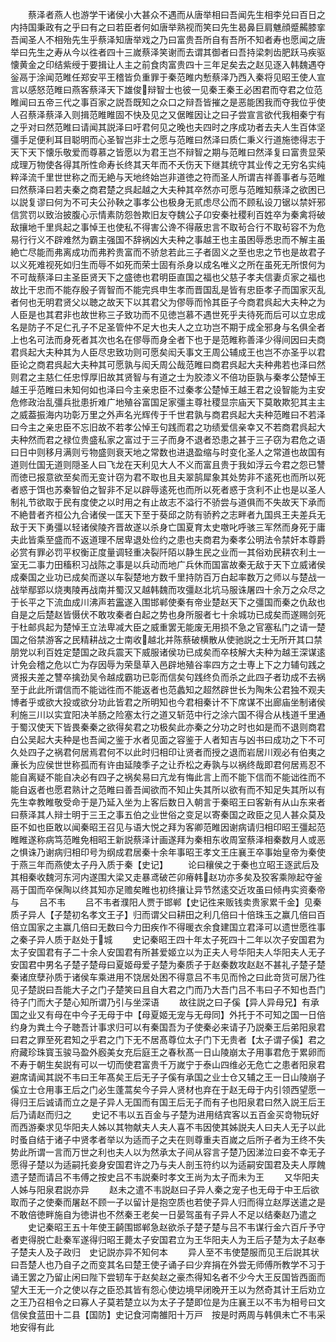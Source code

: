 <!-- { "loadSidebar": true } -->
　　蔡泽者燕人也游学干诸侯小大甚众不遇而从唐举相曰吾闻先生相李兑曰百日之内持国秉政有之乎曰有之曰若臣者何如唐举熟视而笑曰先生曷鼻巨肩魋顔蹙齃膝挛吾闻圣人不相殆先生乎蔡泽知唐举戏之乃曰富贵吾所自有吾所不知者寿也愿闻之唐举曰先生之寿从今以徃者四十三嵗蔡泽笑谢而去谓其御者曰吾持梁刺齿肥跃马疾驱懐黄金之印结紫绶于要揖让人主之前食肉富贵四十三年足矣去之赵见逐入韩魏遇夺釡鬲于涂闻范睢任郑安平王稽皆负重罪于秦范睢内慙蔡泽乃西入秦将见昭王使人宣言以感怒范睢曰燕客蔡泽天下雄俊辩智士也彼一见秦王秦王必困君而夺君之位范睢闻曰五帝三代之事百家之説吾既知之众口之辩吾皆摧之是恶能困我而夺我位乎使人召蔡泽蔡泽入则揖范睢睢固不快及见之又倨睢因让之曰子尝宣言欲代我相秦宁有之乎对曰然范睢曰请闻其説泽曰吁君何见之晚也夫四时之序成功者去夫人生百体坚彊手足便利耳目聪明而心圣智岂非士之愿与范睢曰然泽曰质仁秉义行道施徳得志于天下天下懐乐敬爱而尊慕之皆愿以为君王岂不辩智之期与范睢曰然泽复曰富贵显荣成理万物使各得其所性命寿长终其天年而不夭伤天下继其统守其业传之无穷名实纯粹泽流千里世世称之而无絶与天地终始岂非道徳之符而圣人所谓吉祥善事者与范睢曰然蔡泽曰若夫秦之商君楚之呉起越之大夫种其卒然亦可愿与范睢知蔡泽之欲困已以説复谬曰何为不可夫公孙鞅之事孝公也极身无贰虑尽公而不顾私设刀锯以禁奸邪信赏罚以致治披腹心示情素防怨咎欺旧友夺魏公子卬安秦社稷利百姓卒为秦禽将破敌攘地千里呉起之事悼王也使私不得害公谗不得蔽忠言不取茍合行不取茍容不为危易行行义不辟难然为霸主强国不辞祸凶大夫种之事越王也主虽困辱悉忠而不解主虽絶亡尽能而弗离成功而弗矜贵富而不骄怠若此三子者固义之至也忠之节也是故君子以义死难视死如归生而辱不如死而荣士固有杀身以成名唯义之所在虽死无所恨何为不可哉蔡泽曰主圣臣贤天下之盛徳也君明臣直国之福也父慈子孝夫信妻贞家之福也故比干忠而不能存殷子胥智而不能完呉申生孝而晋国乱是皆有忠臣孝子而国家灭乱者何也无明君贤父以聴之故天下以其君父为僇辱而怜其臣子今商君呉起大夫种之为人臣是也其君非也故世称三子致功而不见徳岂慕不遇世死乎夫待死而后可以立忠成名是防子不足仁孔子不足圣管仲不足大也夫人之立功岂不期于成全邪身与名俱全者上也名可法而身死者其次也名在僇辱而身全者下也于是范睢称善泽少得间因曰夫商君呉起大夫种其为人臣尽忠致功则可愿矣闳夭事文王周公辅成王也岂不亦圣乎以君臣论之商君呉起大夫种其可愿孰与闳夭周公哉范睢曰商君呉起大夫种弗若也泽曰然则君之主慈仁任忠惇厚旧故其贤智与有道之士为胶漆义不倍功臣孰与秦孝公楚悼王越王乎范睢曰未知何如也泽曰今主亲忠臣不过秦孝公楚悼王越王君之设智能为主安危修政治乱彊兵批患折难广地殖谷富国足家彊主尊社稷显宗庙天下莫敢欺犯其主主之威葢振海内功彰万里之外声名光辉传于千世君孰与商君呉起大夫种范睢曰不若泽曰今主之亲忠臣不忘旧故不若孝公悼王句践而君之功绩爱信亲幸又不若商君呉起大夫种然而君之禄位贵盛私家之富过于三子而身不退者恐患之甚于三子窃为君危之语曰日中则移月满则亏物盛则衰天地之常数也进退盈缩与时变化圣人之常道也故国有道则仕国无道则隠圣人曰飞龙在天利见大人不义而富且贵于我如浮云今君之怨已讐而徳已报意欲至矣而无变计窃为君不取也且夫翠鹄犀象其处势非不逺死也而所以死者惑于饵也苏秦智伯之智非不足以辟辱逺死也而所以死者惑于贪利不止也是以圣人制礼节欲取于民有度使之以时用之有止故志不溢行不骄尝与道俱而不失故天下承而不絶昔者齐桓公九合诸侯一匡天下至于葵邱之防有骄矜之志畔者九国呉王夫差兵无敌于天下勇彊以轻诸侯陵齐晋故遂以杀身亡国夏育太史噭叱呼骇三军然而身死于庸夫此皆乘至盛而不返道理不居卑退处俭约之患也夫商君为秦孝公明法令禁奸本尊爵必赏有罪必罚平权衡正度量调轻重决裂阡陌以静生民之业而一其俗劝民耕农利土一室无二事力田稸积习战陈之事是以兵动而地广兵休而国富故秦无敌于天下立威诸侯成秦国之业功已成矣而遂以车裂楚地方数千里持防百万白起率数万之师以与楚战一战举鄢郢以烧夷陵再战南并蜀汉又越韩魏而攻彊赵北坑马服诛屠四十余万之众尽之于长平之下流血成川沸声若靁遂入围邯郸使秦有帝业楚赵天下之彊国而秦之仇敌也自是之后楚赵皆慑伏不敢攻秦者白起之势也身所服者七十余城功已成矣而遂赐剑死于杜邮呉起为楚悼王立法卑减大臣之威重罢无能废无用损不急之官塞私门之请一楚国之俗禁游客之民精耕战之士南收越北并陈蔡破横散从使驰説之士无所开其口禁朋党以利百姓定楚国之政兵震天下威服诸侯功已成矣而卒枝解大夫种为越王深谋逺计免会稽之危以亡为存因辱为荣垦草入邑辟地殖谷率四方之士専上下之力辅句践之贤报夫差之讐卒擒劲吴令越成霸功已彰而信矣句践终负而杀之此四子者玏成不去祸至于此此所谓信而不能诎徃而不能返者也范蠡知之超然辟世长为陶朱公君独不观夫博者乎或欲大投或欲分功此皆君之所明知也今君相秦计不下席谋不出廊庙坐制诸侯利施三川以实宜阳决羊肠之险塞太行之道又斩范中行之涂六国不得合从栈道千里通于蜀汉使天下皆畏秦秦之欲得矣君之功极矣此亦秦之分功之时也如是而不退则商君白公吴起大夫种是也吾闻之鉴于水者见面之容鉴于人者知吉与凶书曰成功之下不可久处四子之祸君何居焉君何不以此时归相印让贤者而授之退而岩居川观必有伯夷之亷长为应侯世世称孤而有许由延陵季子之让乔松之寿孰与以祸终哉即君何居焉忍不能自离疑不能自决必有四子之祸矣易曰亢龙有悔此言上而不能下信而不能诎徃而不能自返者也愿君熟计之范睢曰善吾闻欲而不知止失其所以欲有而不知足失其所以有先生幸教睢敬受命于是乃延入坐为上客后数日入朝言于秦昭王曰客新有从山东来者曰蔡泽其人辩士明于三王之事五伯之业世俗之变足以寄秦国之政臣之见人甚众莫及臣不如也臣敢以闻秦昭王召见与语大悦之拜为客卿范睢因谢病请归相印昭王彊起范睢睢遂称病笃范睢免相昭王新説蔡泽计画遂拜为秦相东收周室蔡泽相秦数月人或恶之惧诛乃谢病归相印号为纲成君居秦十余年事昭王孝文王庄襄王卒事始皇帝为秦使于燕三年而燕使太子丹入质于秦【史记】
　　论曰穰侯之于秦也立昭王逐武后及其相秦收魏河东河内遂围大梁又走暴鸢破芒卯瘠韩赵功亦多矣及狡客乘隙起夺釜鬲于国而卒保陶以终其知亦足赡矣睢也初终攘让异节然逺交近攻虽曰倾冉实资秦帝与
　　吕不韦
　　吕不韦者濮阳人贾于邯郸【史记徃来贩钱卖贵家累千金】见秦质子异人【子楚初名孝文王子】归而谓父曰耕田之利几倍曰十倍珠玉之赢几倍曰百倍立国家之主赢几倍曰无数曰今力田疾作不得暖衣余食建国立君泽可以遗世愿徃事之秦子异人质于赵处于城
　　史记秦昭王四十年太子死四十二年以次子安国君为太子安国君有子二十余人安国君有所甚爱姬立以为正夫人号华阳夫人华阳夫人无子安国君中男名子楚子楚母曰夏姬母爱子楚为秦质子于赵秦数攻赵赵不甚礼子楚子楚秦诸庶孽孙质于诸侯车乘进用不饶居处困不得意吕不韦见而怜之曰此竒货可居乃徃见子楚説曰吾能大子之门子楚笑曰且自大君之门而乃大吾门吕不韦曰子不知也吾门待子门而大子楚心知所谓乃引与坐深语
　　故往説之曰子傒【异人异母兄】有承国之业又有母在中今子无母于中【母夏姬无宠与无母同】外托于不可知之国一日倍约身为粪土今子聴吾计事求归可以有秦国吾为子使秦必来请子乃説秦王后弟阳泉君曰君之罪至死君知之乎君之门下无不居髙尊位太子门下无贵者【太子谓子傒】君之府藏珍珠寳玉骏马盈外廏美女充后庭王之春秋髙一日山陵崩太子用事君危于累卵而不寿于朝生矣説有可以一切而使君富贵千万嵗宁于泰山四维必无危亡之患者阳泉君避席请闻其説不韦曰王年髙矣王后无子子傒有承国之业士仓又辅之王一日山陵崩子傒立士仓用事王后之门必生蓬蒿矣今子异人贤材也弃在于赵无母于内引领西望愿一得归王后诚请而立之是子异人无国而有国王后无子而有子也阳泉君曰然入説王后王后乃请赵而归之
　　史记不韦以五百金与子楚为进用结宾客以五百金买竒物玩好而西游秦求见华阳夫人姊以其物献夫人夫人喜不韦因使其姊説夫人曰夫人无子以此时蚤自结于诸子中贤孝者举以为适而子之夫在则尊重夫百嵗之后所子者为王终不失势此所谓一言而万世之利也夫人以为然承太子间从容言子楚乃因涕泣曰妾不幸无子愿得子楚以为适嗣托妾身安国君许之乃与夫人剖玉符约以为适嗣安国君及夫人厚餽遗子楚而请吕不韦傅之按史吕不韦説秦时孝文王尚为太子而未为王
　　又华阳夫人姊与阳泉君説亦异
　　赵未之遣不韦説赵曰子异人秦之宠子也无母于中王后欲取而子之使秦而屠赵不顾一子以留计是抱空质也若使子异人归而得立赵厚送遣之是不敢倍徳畔施自为徳讲也不然秦王老矣一日晏驾虽有子异人不足以结秦赵乃遣之
　　史记秦昭王五十年使王齮围邯郸急赵欲杀子楚子楚与吕不韦谋行金六百斤予守者吏得脱亡赴秦军遂得归昭王薨太子安国君立为王华阳夫人为王后子楚为太子赵奉子楚夫人及子政归　史记説亦异不知何本
　　异人至不韦使楚服而见王后説其状曰吾楚人也乃自子之而变其名曰楚王使子诵子曰少弃捐在外尝无师傅所教学不习于诵王罢之乃留止闲曰陛下尝轫车于赵矣赵之豪杰得知名者不少今大王反国皆西面而望大王无一介之使以存之臣恐其皆有怨心使边境早闭晚开王以为然奇其计王后劝立之王乃召相令之曰寡人子莫若楚立以为太子子楚即位是为庄襄王以不韦为相号曰文信侯食蓝田十二县【国防】史记食河南雒阳十万戸　按是时两周与韩俱未亡不韦采地安得有此
